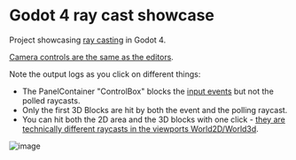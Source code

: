 # Godot 4 ray cast showcase
Project showcasing [ray casting](https://docs.godotengine.org/en/stable/tutorials/physics/ray-casting.html) in Godot 4.

[Camera controls are the same as the editors](https://github.com/jkvastad/godot-4-editor-camera-controls). 

Note the output logs as you click on different things:
 * The PanelContainer "ControlBox" blocks the [input events](https://docs.godotengine.org/en/stable/tutorials/inputs/inputevent.html) but not the polled raycasts.
 * Only the first 3D Blocks are hit by both the event and the polling raycast.
 * You can hit both the 2D area and the 3D blocks with one click - [they are technically different raycasts in the viewports World2D/World3d](https://docs.godotengine.org/en/stable/tutorials/rendering/viewports.html#worlds).

![image](https://github.com/jkvastad/godot-4-raycast-event-vs-polling/assets/9295196/847711dc-107f-412c-94a4-899eaa95815c)
